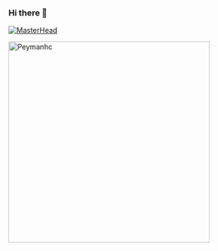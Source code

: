 ### Hi there 👋

[![MasterHead](https://avatars.githubusercontent.com/u/47552585?v=4)](https://github.com/peymanhc)

<img alt="Peymanhc" width="400" src="https://avatars.githubusercontent.com/u/47552585?v=4">
<!--
**peymanhc/peymanhc** is a ✨ _special_ ✨ repository because its `README.md` (this file) appears on your GitHub profile.

Here are some ideas to get you started:

- 🔭 I’m currently working on ...
- 🌱 I’m currently learning ...
- 👯 I’m looking to collaborate on ...
- 🤔 I’m looking for help with ...
- 💬 Ask me about ...
- 📫 How to reach me: ...
- 😄 Pronouns: ...
- ⚡ Fun fact: ...
  -->
